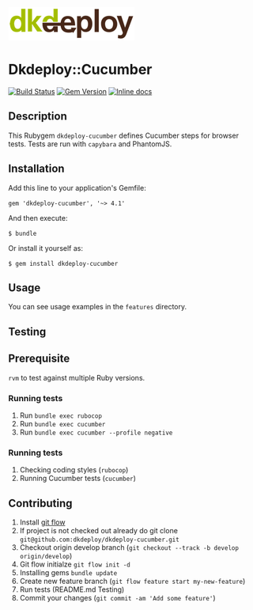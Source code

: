 ![dkdeploy](assets/dkdeploy-logo.png)

# Dkdeploy::Cucumber

[![Build Status](https://travis-ci.org/dkdeploy/dkdeploy-cucumber.svg?branch=master)](https://travis-ci.org/dkdeploy/dkdeploy-cucumber)
[![Gem Version](https://badge.fury.io/rb/dkdeploy-cucumber.svg)](https://badge.fury.io/rb/dkdeploy-cucumber) [![Inline docs](http://inch-ci.org/github/dkdeploy/dkdeploy-cucumber.svg?branch=master)](http://inch-ci.org/github/dkdeploy/dkdeploy-cucumber)

## Description

This Rubygem `dkdeploy-cucumber` defines Cucumber steps for browser tests.
Tests are run with `capybara` and PhantomJS.

## Installation

Add this line to your application's Gemfile:

    gem 'dkdeploy-cucumber', '~> 4.1'

And then execute:

    $ bundle

Or install it yourself as:

    $ gem install dkdeploy-cucumber

## Usage

You can see usage examples in the `features` directory.

## Testing

## Prerequisite

`rvm` to test against multiple Ruby versions.

### Running tests

1. Run `bundle exec rubocop`
2. Run `bundle exec cucumber`
3. Run `bundle exec cucumber --profile negative`

### Running tests

1. Checking coding styles (`rubocop`)
2. Running Cucumber tests (`cucumber`)

## Contributing

1. Install [git flow](https://github.com/nvie/gitflow)
2. If project is not checked out already do git clone `git@github.com:dkdeploy/dkdeploy-cucumber.git`
3. Checkout origin develop branch (`git checkout --track -b develop origin/develop`)
4. Git flow initialze `git flow init -d`
5. Installing gems `bundle update`
6. Create new feature branch (`git flow feature start my-new-feature`)
7. Run tests (README.md Testing)
8. Commit your changes (`git commit -am 'Add some feature'`)
